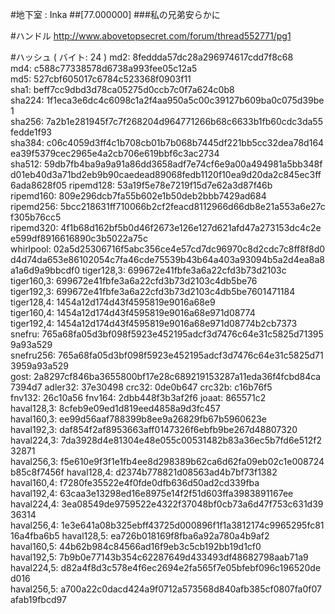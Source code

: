 #地下室 : Inka
##[77.000000]
###私の兄弟安らかに

#ハンドル
http://www.abovetopsecret.com/forum/thread552771/pg1

#ハッシュ ( バイト: 24 )
md2: 8feddda57dc28a296974617cdd7f8c68
md4: c588c77338578d6738a993fee05c12a5
md5: 527cbf605017c6784c523368f0903f11
sha1: beff7cc9dbd3d78ca05275d0ccb7c0f7a624c0b8
sha224: 1f1eca3e6dc4c6098c1a2f4aa950a5c00c39127b609ba0c075d39be1
sha256: 7a2b1e281945f7c7f268204d964771266b68c6633b1fb60cdc3da55fedde1f93
sha384: c06c4059d3ff4c1b708cb01b7b068b7445df221bb5cc32dea78d164ea39f5379cec2965e4a2cb706e619bbf6c3ac2734
sha512: 59db7fb4ba9a9a91a86dd3658adf7e74cf6e9a00a494981a5bb348fd01eb40d3a71bd2eb9b90caedead89068fedb1120f10ea9d20da2c845ec3ff6ada8628f05
ripemd128: 53a19f5e78e7219f15d7e62a3d87f46b
ripemd160: 809e296dcb7fa55b602e1b50deb2bbb7429ad684
ripemd256: 5bcc218631ff710066b2cf2feacd8112966d66db8e21a553a6e27cf305b76cc5
ripemd320: 4f1b68d162bf5b0d46f2673e126e127d621afd47a273153dc4c2ee599df8916616890c3b5022a75c
whirlpool: 02a5d25306716f5abc356ce4e57cd7dc96970c8d2cdc7c8ff8f8d0d4d74da653e86102054c7fa46cde75539b43b64a403a93094b5a2d4ea8a8a1a6d9a9bbcdf0
tiger128,3: 699672e41fbfe3a6a22cfd3b73d2103c
tiger160,3: 699672e41fbfe3a6a22cfd3b73d2103c4db5be76
tiger192,3: 699672e41fbfe3a6a22cfd3b73d2103c4db5be7601471184
tiger128,4: 1454a12d174d43f4595819e9016a68e9
tiger160,4: 1454a12d174d43f4595819e9016a68e971d08774
tiger192,4: 1454a12d174d43f4595819e9016a68e971d08774b2cb7373
snefru: 765a68fa05d3bf098f5923e452195adcf3d7476c64e31c5825d713959a93a529
snefru256: 765a68fa05d3bf098f5923e452195adcf3d7476c64e31c5825d713959a93a529
gost: 2a8297cf846ba3655800bf17e28c689219153287a11eda36f4fcbd84ca7394d7
adler32: 37e30498
crc32: 0de0b647
crc32b: c16b76f5
fnv132: 26c10a56
fnv164: 2dbb448f3b3af2f6
joaat: 865571c2
haval128,3: 8cfeb9e09ed1d819eed4858a9d3fc457
haval160,3: ee99d56aaf788399b8ee9a26829fb67b5960623e
haval192,3: daf854f2af8953663aff0147326f6ebfb9be267d48807320
haval224,3: 7da3928d4e81304e48e055c00531482b83a36ec5b7fd6e512f232871
haval256,3: f5e610e9f3f1e1fb4ee8d298389b62ca6d62fa09eb02c1e008724b85c8f7456f
haval128,4: d2374b778821d08563ad4b7bf73f1382
haval160,4: f7280fe35522e4f0fde0dfb636d50ad2cd339fba
haval192,4: 63caa3e13298ed16e8975e14f2f51d603ffa3983891167ee
haval224,4: 3ea08549de9759522e4322f37048bf0cb73a6d47f753c631d3936314
haval256,4: 1e3e641a08b325ebff43725d000896f1f1a3812174c9965295fc8116a4fba6b5
haval128,5: ea726b018169f8fba6a92a780a4b9af2
haval160,5: 44b62b984c84566ad16f9eb3c5cb192bb19d1cf0
haval192,5: 7b9b0e77143b354c62287649d433493df48682798aab71a9
haval224,5: d82a4f8d3c578e4f6ec2694e2fa565f7e05bfebf096c196520ded016
haval256,5: a700a22c0dacd424a9f0712a573568d840afb385cf0807fa0f07afab19fbcd97
